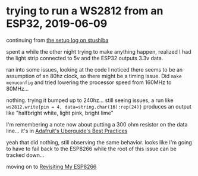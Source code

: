 # trying to run a WS2812 from an ESP32, 2019-06-09

continuing from [the setup log on stushiba](bca97022-a0ef-410c-80ef-79bc7282ca8d.md)

spent a while the other night trying to make anything happen, realized I had the light strip connected to 5v and the ESP32 outputs 3.3v data.

ran into some issues, looking at the code I noticed there seems to be an assumption of an 80hz clock, so there might be a timing issue. Did `make menuconfig` and tried lowering the processor speed from 160MHz to 80MHz...

nothing. trying it bumped up to 240hz... still seeing issues, a run like `ws2812.write{pin = 4, data=string.char(16):rep(24)}` produces an output like "halfbright white, light pink, bright lime"

I'm remembering a note now about putting a 300 ohm resistor on the data line... it's in [Adafruit's Uberguide's Best Practices](https://learn.adafruit.com/adafruit-neopixel-uberguide/best-practices)

yeah that did nothing, still observing the same behavior. looks like I'm going to have to fail back to the ESP8266 while the root of this issue can be tracked down...

moving on to [Revisiting My ESP8266](d5456d01-f45d-48d5-962b-81198e93062e.md)
